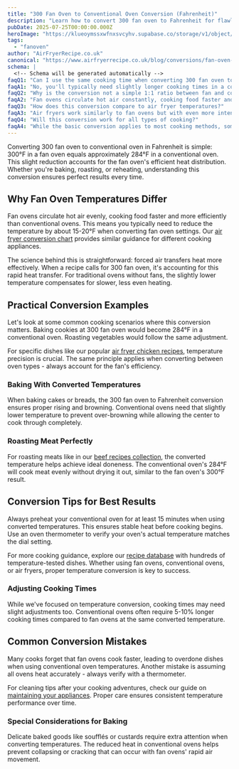 ```yaml
---
title: "300 Fan Oven to Conventional Oven Conversion (Fahrenheit)"
description: "Learn how to convert 300 fan oven to Fahrenheit for flawless baking results with this simple guide. Get perfect temperatures every time!"
pubDate: 2025-07-25T00:00:00.000Z
heroImage: "https://klueoymssxwfnxsvcyhv.supabase.co/storage/v1/object/public/Shmucket/300-fan-oven-to-conventional-oven-conversion-fahrenheit.png"
tags:
  - "fanoven"
author: "AirFryerRecipe.co.uk"
canonical: "https://www.airfryerrecipe.co.uk/blog/conversions/fan-oven-to-fahrenheit/300-fan-oven-to-conventional-oven-conversion-fahrenheit"
schema: |
  <!-- Schema will be generated automatically -->
faqQ1: "Can I use the same cooking time when converting 300 fan oven to conventional oven?"
faqA1: "No, you'll typically need slightly longer cooking times in a conventional oven. While the temperature converts to about 284°F, the lack of fan circulation means heat transfers more slowly. Start checking your food 5-10 minutes before the recipe's suggested time."
faqQ2: "Why is the conversion not a simple 1:1 ratio between fan and conventional ovens?"
faqA2: "Fan ovens circulate hot air constantly, cooking food faster and more evenly. This forced convection means they can achieve the same cooking results at slightly lower temperatures than conventional ovens. The conversion accounts for this efficiency difference."
faqQ3: "How does this conversion compare to air fryer temperatures?"
faqA3: "Air fryers work similarly to fan ovens but with even more intense air circulation. Typically, you'd reduce air fryer temperatures by about 25°F from fan oven settings. Our conversion chart at airfryerrecipe.co.uk provides detailed comparisons for all these appliances."
faqQ4: "Will this conversion work for all types of cooking?"
faqA4: "While the basic conversion applies to most cooking methods, some techniques like broiling or dehydrating may need different adjustments. For specialized cooking, it's best to consult specific guidelines or recipes designed for your oven type."
---
```

<p>Converting 300 fan oven to conventional oven in Fahrenheit is simple: 300°F in a fan oven equals approximately 284°F in a conventional oven. This slight reduction accounts for the fan oven's efficient heat distribution. Whether you're baking, roasting, or reheating, understanding this conversion ensures perfect results every time.</p>

<h2>Why Fan Oven Temperatures Differ</h2>
<p>Fan ovens circulate hot air evenly, cooking food faster and more efficiently than conventional ovens. This means you typically need to reduce the temperature by about 15-20°F when converting fan oven settings. Our <a href=https://www.airfryerrecipe.co.uk/air-fryer-conversion-chart>air fryer conversion chart</a> provides similar guidance for different cooking appliances.</p>
<p>The science behind this is straightforward: forced air transfers heat more effectively. When a recipe calls for 300 fan oven, it's accounting for this rapid heat transfer. For traditional ovens without fans, the slightly lower temperature compensates for slower, less even heating.</p>

<h2>Practical Conversion Examples</h2>
<p>Let's look at some common cooking scenarios where this conversion matters. Baking cookies at 300 fan oven would become 284°F in a conventional oven. Roasting vegetables would follow the same adjustment.</p>
<p>For specific dishes like our popular <a href=https://www.airfryerrecipe.co.uk/recipe-category/chicken>air fryer chicken recipes</a>, temperature precision is crucial. The same principle applies when converting between oven types - always account for the fan's efficiency.</p>

<h3>Baking With Converted Temperatures</h3>
<p>When baking cakes or breads, the 300 fan oven to Fahrenheit conversion ensures proper rising and browning. Conventional ovens need that slightly lower temperature to prevent over-browning while allowing the center to cook through completely.</p>

<h3>Roasting Meat Perfectly</h3>
<p>For roasting meats like in our <a href=https://www.airfryerrecipe.co.uk/recipe-category/beef>beef recipes collection</a>, the converted temperature helps achieve ideal doneness. The conventional oven's 284°F will cook meat evenly without drying it out, similar to the fan oven's 300°F result.</p>

<h2>Conversion Tips for Best Results</h2>
<p>Always preheat your conventional oven for at least 15 minutes when using converted temperatures. This ensures stable heat before cooking begins. Use an oven thermometer to verify your oven's actual temperature matches the dial setting.</p>
<p>For more cooking guidance, explore our <a href=https://www.airfryerrecipe.co.uk/recipes>recipe database</a> with hundreds of temperature-tested dishes. Whether using fan ovens, conventional ovens, or air fryers, proper temperature conversion is key to success.</p>

<h3>Adjusting Cooking Times</h3>
<p>While we've focused on temperature conversion, cooking times may need slight adjustments too. Conventional ovens often require 5-10% longer cooking times compared to fan ovens at the same converted temperature.</p>

<h2>Common Conversion Mistakes</h2>
<p>Many cooks forget that fan ovens cook faster, leading to overdone dishes when using conventional oven temperatures. Another mistake is assuming all ovens heat accurately - always verify with a thermometer.</p>
<p>For cleaning tips after your cooking adventures, check our guide on <a href=https://www.airfryerrecipe.co.uk/air-fryer-cleaner>maintaining your appliances</a>. Proper care ensures consistent temperature performance over time.</p>

<h3>Special Considerations for Baking</h3>
<p>Delicate baked goods like soufflés or custards require extra attention when converting temperatures. The reduced heat in conventional ovens helps prevent collapsing or cracking that can occur with fan ovens' rapid air movement.</p>
